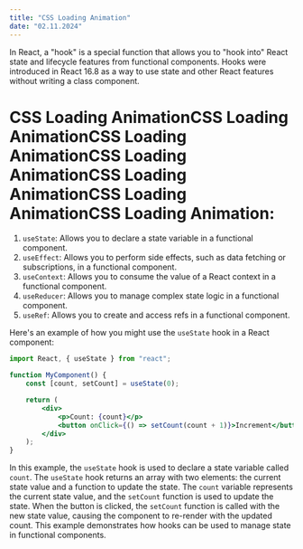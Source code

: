 ```yaml
---
title: "CSS Loading Animation"
date: "02.11.2024"
---
```


In React, a "hook" is a special function that allows you to "hook into" React state and lifecycle features from functional components. Hooks were introduced in React 16.8 as a way to use state and other React features without writing a class component.

# CSS Loading AnimationCSS Loading AnimationCSS Loading AnimationCSS Loading AnimationCSS Loading AnimationCSS Loading AnimationCSS Loading Animation:

1. `useState`: Allows you to declare a state variable in a functional component.
2. `useEffect`: Allows you to perform side effects, such as data fetching or subscriptions, in a functional component.
3. `useContext`: Allows you to consume the value of a React context in a functional component.
4. `useReducer`: Allows you to manage complex state logic in a functional component.
5. `useRef`: Allows you to create and access refs in a functional component.

Here's an example of how you might use the `useState` hook in a React component:

```jsx
import React, { useState } from "react";

function MyComponent() {
	const [count, setCount] = useState(0);

	return (
		<div>
			<p>Count: {count}</p>
			<button onClick={() => setCount(count + 1)}>Increment</button>
		</div>
	);
}
```

In this example, the `useState` hook is used to declare a state variable called `count`. The `useState` hook returns an array with two elements: the current state value and a function to update the state. The `count` variable represents the current state value, and the `setCount` function is used to update the state. When the button is clicked, the `setCount` function is called with the new state value, causing the component to re-render with the updated count. This example demonstrates how hooks can be used to manage state in functional components.
